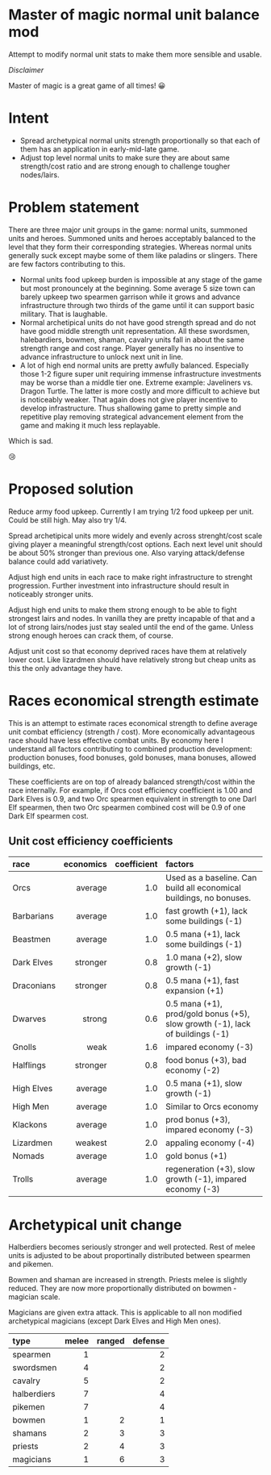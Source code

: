 # Master of magic normal unit balance mod

Attempt to modify normal unit stats to make them more sensible and usable.

_Disclaimer_

Master of magic is a great game of all times! 😀

# Intent

* Spread archetypical normal units strength proportionally so that each of them has an application in early-mid-late game.
* Adjust top level normal units to make sure they are about same strength/cost ratio and are strong enough to challenge tougher nodes/lairs.

# Problem statement

There are three major unit groups in the game: normal units, summoned units and heroes. Summoned units and heroes acceptably balanced to the level that they form their corresponding strategies. Whereas normal units generally suck except maybe some of them like paladins or slingers. There are few factors contributing to this.

* Normal units food upkeep burden is impossible at any stage of the game but most pronouncely at the beginning. Some average 5 size town can barely upkeep two spearmen garrison while it grows and advance infrastructure through two thirds of the game until it can support basic military. That is laughable.
* Normal archetipical units do not have good strength spread and do not have good middle strength unit representation. All these swordsmen, halebardiers, bowmen, shaman, cavalry units fall in about the same strength range and cost range. Player generally has no insentive to advance infrastructure to unlock next unit in line.
* A lot of high end normal units are pretty awfully balanced. Especially those 1-2 figure super unit requiring immense infrastructure investments may be worse than a middle tier one. Extreme example: Javeliners vs. Dragon Turtle. The latter is more costly and more difficult to achieve but is noticeably weaker. That again does not give player incentive to develop infrastructure. Thus shallowing game to pretty simple and repetitive play removing strategical advancement element from the game and making it much less replayable.

Which is sad.

😢

# Proposed solution

Reduce army food upkeep. Currently I am trying 1/2 food upkeep per unit. Could be still high. May also try 1/4.

Spread archetipical units more widely and evenly across strenght/cost scale giving player a meaningful strength/cost options. Each next level unit should be about 50% stronger than previous one. Also varying attack/defense balance could add variativety.

Adjust high end units in each race to make right infrastructure to strenght progression. Further investment into infrastructure should result in noticeably stronger units.

Adjust high end units to make them strong enough to be able to fight strongest lairs and nodes. In vanilla they are pretty incapable of that and a lot of strong lairs/nodes just stay sealed until the end of the game. Unless strong enough heroes can crack them, of course.

Adjust unit cost so that economy deprived races have them at relatively lower cost. Like lizardmen should have relatively strong but cheap units as this the only advantage they have.

# Races economical strength estimate

This is an attempt to estimate races economical strength to define average unit combat efficiency (strength / cost). More economically advantageous race should have less effective combat units. By economy here I understand all factors contributing to combined production development: production bonuses, food bonuses, gold bonuses, mana bonuses, allowed buildings, etc.

These coefficients are on top of already balanced strength/cost within the race internally. For example, if Orcs cost efficiency coefficient is 1.00 and Dark Elves is 0.9, and two Orc spearmen equivalent in strength to one Darl Elf spearmen, then two Orc spearmen combined cost will be 0.9 of one Dark Elf spearmen cost.

## Unit cost efficiency coefficients

|race|economics|coefficient|factors|
|:----|----:|----:|:----|
|Orcs|average|1.0|Used as a baseline. Can build all economical buildings, no bonuses.|
|Barbarians|average|1.0|fast growth (+1), lack some buildings (-1)|
|Beastmen|average|1.0|0.5 mana (+1), lack some buildings (-1)|
|Dark Elves|stronger|0.8|1.0 mana (+2), slow growth (-1)|
|Draconians|stronger|0.8|0.5 mana (+1), fast expansion (+1)|
|Dwarves|strong|0.6|0.5 mana (+1), prod/gold bonus (+5), slow growth (-1), lack of buildings (-1)|
|Gnolls|weak|1.6|impared economy (-3)|
|Halflings|stronger|0.8|food bonus (+3), bad economy (-2)|
|High Elves|average|1.0|0.5 mana (+1), slow growth (-1)|
|High Men|average|1.0|Similar to Orcs economy|
|Klackons|average|1.0|prod bonus (+3), impared economy (-3)|
|Lizardmen|weakest|2.0|appaling economy (-4)|
|Nomads|average|1.0|gold bonus (+1)|
|Trolls|average|1.0|regeneration (+3), slow growth (-1), impared economy (-3)|

# Archetypical unit change

Halberdiers becomes seriously stronger and well protected. Rest of melee units is adjusted to be about proportinally distributed between spearmen and pikemen.

Bowmen and shaman are increased in strength. Priests melee is slightly reduced. They are now more proportionally distributed on bowmen - magician scale.

Magicians are given extra attack. This is applicable to all non modified archetypical magicians (except Dark Elves and High Men ones).

|type|melee|ranged|defense|
|:----|----:|----:|----:|
|spearmen|1||2|
|swordsmen|4||2|
|cavalry|5||2|
|halberdiers|7||4|
|pikemen|7||4|
|bowmen|1|2|1|
|shamans|2|3|3|
|priests|2|4|3|
|magicians|1|6|3|

